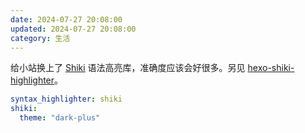 ```yaml
---
date: 2024-07-27 20:08:00
updated: 2024-07-27 20:08:00
category: 生活
---
```

给小站换上了 [Shiki](https://shiki.style/) 语法高亮库，准确度应该会好很多。另见 [hexo-shiki-highlighter](https://github.com/ArcticLampyrid/hexo-shiki-highlighter)。

```yaml _config.yml
syntax_highlighter: shiki
shiki:
  theme: "dark-plus"
```
